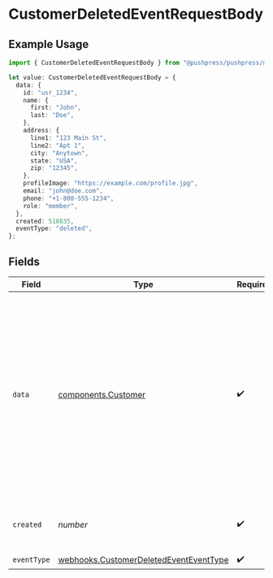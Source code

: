 # CustomerDeletedEventRequestBody

## Example Usage

```typescript
import { CustomerDeletedEventRequestBody } from "@pushpress/pushpress/models/webhooks";

let value: CustomerDeletedEventRequestBody = {
  data: {
    id: "usr_1234",
    name: {
      first: "John",
      last: "Doe",
    },
    address: {
      line1: "123 Main St",
      line2: "Apt 1",
      city: "Anytown",
      state: "USA",
      zip: "12345",
    },
    profileImage: "https://example.com/profile.jpg",
    email: "john@doe.com",
    phone: "+1-800-555-1234",
    role: "member",
  },
  created: 518835,
  eventType: "deleted",
};
```

## Fields

| Field                                                                                                                                                                                                                                                                                                  | Type                                                                                                                                                                                                                                                                                                   | Required                                                                                                                                                                                                                                                                                               | Description                                                                                                                                                                                                                                                                                            | Example                                                                                                                                                                                                                                                                                                |
| ------------------------------------------------------------------------------------------------------------------------------------------------------------------------------------------------------------------------------------------------------------------------------------------------------ | ------------------------------------------------------------------------------------------------------------------------------------------------------------------------------------------------------------------------------------------------------------------------------------------------------ | ------------------------------------------------------------------------------------------------------------------------------------------------------------------------------------------------------------------------------------------------------------------------------------------------------ | ------------------------------------------------------------------------------------------------------------------------------------------------------------------------------------------------------------------------------------------------------------------------------------------------------ | ------------------------------------------------------------------------------------------------------------------------------------------------------------------------------------------------------------------------------------------------------------------------------------------------------ |
| `data`                                                                                                                                                                                                                                                                                                 | [components.Customer](../../models/components/customer.md)                                                                                                                                                                                                                                             | :heavy_check_mark:                                                                                                                                                                                                                                                                                     | Schema representing a customer, former customer or lead served by Company                                                                                                                                                                                                                              | {<br/>"id": "usr_1234",<br/>"name": {<br/>"first": "John",<br/>"last": "Doe"<br/>},<br/>"address": {<br/>"line1": "123 Main St",<br/>"line2": "Apt 1",<br/>"city": "Anytown",<br/>"state": "USA",<br/>"zip": "12345"<br/>},<br/>"email": "john@doe.com",<br/>"profileImage": "https://example.com/profile.jpg",<br/>"phone": "+1-800-555-1234",<br/>"role": "member"<br/>} |
| `created`                                                                                                                                                                                                                                                                                              | *number*                                                                                                                                                                                                                                                                                               | :heavy_check_mark:                                                                                                                                                                                                                                                                                     | Unix timestamp of the deletion event                                                                                                                                                                                                                                                                   |                                                                                                                                                                                                                                                                                                        |
| `eventType`                                                                                                                                                                                                                                                                                            | [webhooks.CustomerDeletedEventEventType](../../models/webhooks/customerdeletedeventeventtype.md)                                                                                                                                                                                                       | :heavy_check_mark:                                                                                                                                                                                                                                                                                     | N/A                                                                                                                                                                                                                                                                                                    |                                                                                                                                                                                                                                                                                                        |